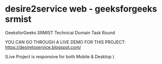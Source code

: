 # desire2service web - geeksforgeeks srmist
GeeksforGeeks SRMIST Technical Domain Task Round

YOU CAN GO THROUGH A LIVE DEMO FOR THIS PROJECT:
https://desiretoservice.blogspot.com/

(Live Project is responsive for both Mobile & Desktop )
